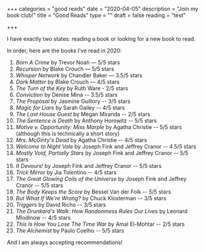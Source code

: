 +++
categories = "good reads"
date = "2020-04-05"
description = "Join my book club!"
title = "Good Reads"
type = ""
draft = false
reading = "test"

+++

I have exactly two states: reading a book or looking for a new book to read. 

In order, here are the books I've read in 2020:

1. _Born A Crime_ by Trevor Noah — 5/5 stars  
2. _Recursion_ by Blake Crouch — 5/5 stars  
3. _Whisper Network_ by Chandler Baker — 3.5/5 stars  
4. _Dark Matter_ by Blake Crouch — 4/5 stars  
5. _The Turn of the Key_ by Ruth Ware - 2/5 stars  
6. _Conviction_ by Denise Mina -- 3.5/5 stars  
7. _The Proposal_ by Jasmine Guillory -- 3/5 stars  
8. _Magic for Liars_ by Sarah Gailey -- 4/5 stars  
9. _The Last House Guest_ by Megan Miranda -- 2/5 stars  
10. _The Sentence is Death_ by Anthony Horowitz -- 5/5 stars  
11. _Motive v. Opportunity: Miss Marple_ by Agatha Christie -- 5/5 stars (although this is technically a short story)  
12. _Mrs. McGinty's Dead_ by Agatha Christie -- 4/5 stars  
13. _Welcome to Night Vale_ by Joseph Fink and Jeffrey Cranor -- 4.5/5 stars  
14. _Mostly Void, Partially Stars_  by Joseph Fink and Jeffrey Cranor -- 5/5 stars  
15. _It Devours!_  by Joseph Fink and Jeffrey Cranor -- 5/5 stars  
16. _Trick Mirror_ by Jia Tolentino -- 4/5 stars
17. _The Great Glowing Coils of the Universe_  by Joseph Fink and Jeffrey Cranor -- 5/5 stars  
18.  _The Body Keeps the Score_ by Bessel Van der Folk -- 5/5 stars  
19. _But What If We're Wrong?_ by Chuck Klosterman -- 3/5 stars  
20. _Triggers_ by David Richo -- 3/5 stars  
21. _The Drunkard's Walk: How Randomness Rules Our Lives_ by Leonard Mlodinow -- 4/5 stars  
22. _This Is How You Lose The Time War_ by Amal El-Mohtar -- 2/5 stars  
23. _The Alchemist_ by Paulo Coelho -- 5/5 stars  

And I am always accepting recommendations!